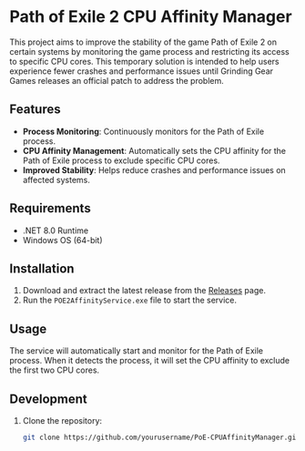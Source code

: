 # Path of Exile 2 CPU Affinity Manager

This project aims to improve the stability of the game Path of Exile 2 on certain systems by monitoring the game process and restricting its access to specific CPU cores. This temporary solution is intended to help users experience fewer crashes and performance issues until Grinding Gear Games releases an official patch to address the problem.

## Features

- **Process Monitoring**: Continuously monitors for the Path of Exile process.
- **CPU Affinity Management**: Automatically sets the CPU affinity for the Path of Exile process to exclude specific CPU cores.
- **Improved Stability**: Helps reduce crashes and performance issues on affected systems.

## Requirements

- .NET 8.0 Runtime
- Windows OS (64-bit)

## Installation

1. Download and extract the latest release from the [Releases](https://github.com/Gaudon/POE2AffinityService/releases) page.
2. Run the `POE2AffinityService.exe` file to start the service.

## Usage

The service will automatically start and monitor for the Path of Exile process. When it detects the process, it will set the CPU affinity to exclude the first two CPU cores.

## Development

1. Clone the repository:
   ```sh
   git clone https://github.com/yourusername/PoE-CPUAffinityManager.git
